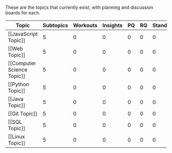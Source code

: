 These are the topics that currently exist, with planning and discussion boards for each.








Topic | Subtopics | Workouts | Insights | PQ | RQ | Standards | Assessments | Stubs
--- | --- | --- | --- | --- | --- | --- | --- | ---
[[JavaScript Topic]] | 5 | 0 | 0 | 0 | 0 | 0 | 0 | 0 | 0 | 0 | 0
[[Web Topic]] | 5 | 0 | 0 | 0 | 0 | 0 | 0 | 0 | 0 | 0 | 0
[[Computer Science Topic]] | 5 | 0 | 0 | 0 | 0 | 0 | 0 | 0 | 0 | 0 | 0
[[Python Topic]] | 5 | 0 | 0 | 0 | 0 | 0 | 0 | 0 | 0 | 0 | 0
[[Java Topic]] | 5 | 0 | 0 | 0 | 0 | 0 | 0 | 0 | 0 | 0 | 0
[[Git Topic]] | 5 | 0 | 0 | 0 | 0 | 0 | 0 | 0 | 0 | 0 | 0
[[SQL Topic]] | 5 | 0 | 0 | 0 | 0 | 0 | 0 | 0 | 0 | 0 | 0
[[Linux Topic]] | 5 | 0 | 0 | 0 | 0 | 0 | 0 | 0 | 0 | 0 | 0